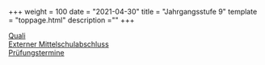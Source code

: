 +++
weight = 100
date = "2021-04-30"
title = "Jahrgangsstufe 9"
template = "toppage.html"
description =""
+++

[Quali](/Schullebenseiten/quali/)  
[Externer Mittelschulabschluss](/Schullebenseiten/quali/)  
[Prüfungstermine](/Schullebenseiten/prufungstermine/#quali)   

